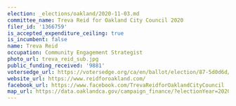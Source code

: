 ```yaml
---
election: _elections/oakland/2020-11-03.md
committee_name: Treva Reid for Oakland City Council 2020
filer_id: '1366759'
is_accepted_expenditure_ceiling: true
is_incumbent: false
name: Treva Reid
occupation: Community Engagement Strategist
photo_url: treva_reid_sub.jpg
public_funding_received: '9881'
votersedge_url: https://votersedge.org/ca/en/ballot/election/87-5d0d6d/address/null/zip/94605/contests/contest/21269/candidate/151403?date=2020-11-03
website_url: https://www.reidforoakland.com/
facebook_url: https://www.facebook.com/TrevaReidforOaklandCityCouncil
map_url: https://data.oaklandca.gov/campaign_finance/?electionYear=2020&candidates=COAK-153791&since=2019-01-01&until=2020-10-23
---
```

